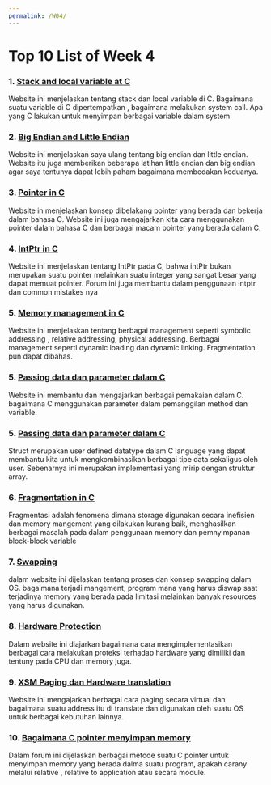 ```yaml
---
permalink: /W04/
---
```


# Top 10 List of Week 4

### 1. [Stack and local variable at C ](http://www.it.uc3m.es/pbasanta/asng/course_notes/dynamic_memory_stack_en.html)

Website ini menjelaskan tentang stack dan local variable di C. Bagaimana suatu variable di C dipertempatkan , bagaimana melakukan system call. Apa yang C lakukan untuk menyimpan berbagai variable dalam system

### 2. [Big Endian and Little Endian](https://chortle.ccsu.edu/AssemblyTutorial/Chapter-15/ass15_3.html)

Website ini menjelaskan saya ulang tentang big endian dan little endian. Website itu juga memberikan beberapa latihan little endian dan big endian agar saya tentunya dapat lebih paham bagaimana membedakan keduanya.

### 3. [Pointer in C](https://www.tutorialspoint.com/cprogramming/c_pointers.htm)

Website in menjelaskan konsep dibelakang pointer yang berada dan bekerja dalam bahasa C. Website ini juga mengajarkan kita cara menggunakan pointer dalam bahasa C dan berbagai macam pointer yang berada dalam C.

### 4. [IntPtr in C](https://stackoverflow.com/questions/26330435/intptr-vs-c-pointers)

Website ini menjelaskan tentang IntPtr pada C, bahwa intPtr bukan merupakan suatu pointer melainkan suatu integer yang sangat besar yang dapat memuat pointer. Forum ini juga membantu dalam penggunaan intptr dan common mistakes nya 

### 5. [Memory management in C](https://www.tutorialspoint.com/operating_system/os_memory_management.htm)

Website ini menjelaskan tentang berbagai management seperti symbolic addressing , relative addressing, 	physical addressing. Berbagai management seperti dynamic loading dan dynamic linking. Fragmentation pun dapat dibahas.

### 5. [Passing data dan parameter dalam C](https://belajarohbelajar.blogspot.com/2012/04/passing-parameter-c.html)

Website ini membantu dan mengajarkan berbagai pemakaian dalam C. bagaimana C menggunakan parameter dalam pemanggilan method dan variable.

### 5. [Passing data dan parameter dalam C](https://www.studytonight.com/c/structures-in-c.php)

Struct merupakan user defined datatype dalam C language yang dapat membantu kita untuk mengkombinasikan berbagai tipe data sekaligus oleh user. Sebenarnya ini merupakan implementasi yang mirip dengan struktur array.

### 6. [Fragmentation in C](https://www.webopedia.com/definitions/fragmentation/)

Fragmentasi adalah fenomena dimana storage digunakan secara inefisien dan memory mangement yang dilakukan kurang baik, menghasilkan berbagai masalah pada dalam penggunaan memory dan pemnyimpanan block-block variable

### 7. [Swapping](https://www.cs.uic.edu/~jbell/CourseNotes/OperatingSystems/8_MainMemory.html)

dalam website ini dijelaskan tentang proses dan konsep swapping dalam OS. bagaimana terjadi mangement, program mana yang harus diswap saat terjadinya memory yang berada pada limitasi melainkan banyak resources yang harus digunakan.

### 8. [Hardware Protection](https://www.geeksforgeeks.org/hardware-protection-and-type-of-hardware-protection/)

Dalam website ini diajarkan bagaimana cara mengimplementasikan berbagai cara melakukan proteksi terhadap hardware yang dimiliki dan tentuny pada CPU dan memory juga.


### 9. [XSM Paging dan Hardware translation](https://exposnitc.github.io/arch_spec-files/paging_hardware.html)

Website ini mengajarkan berbagai cara paging secara virtual dan bagaimana suatu address itu di translate dan digunakan oleh suatu OS untuk berbagai kebutuhan lainnya.

### 10. [Bagaimana C pointer menyimpan memory](https://stackoverflow.com/questions/8626850/is-c-c-pointer-keeps-absolute-memory-address-or-relative-to-application-or-r)

Dalam forum ini dijelaskan berbagai metode suatu C pointer untuk menyimpan memory yang berada dalma suatu program, apakah carany melalui relative , relative to application atau secara module.

